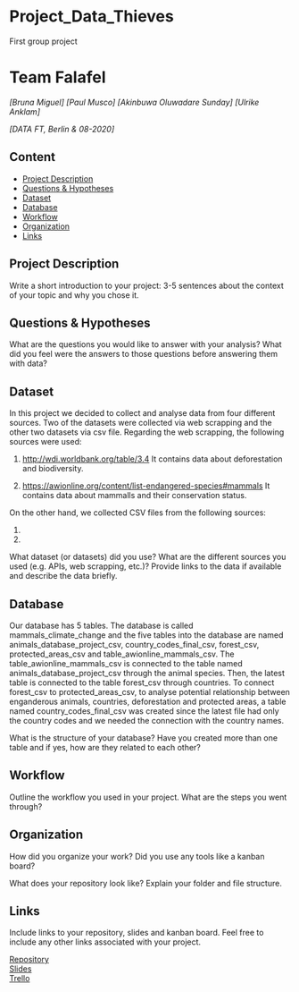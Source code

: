 # Project_Data_Thieves
First group project 

# Team Falafel
*[Bruna Miguel]*
*[Paul Musco]*
*[Akinbuwa Oluwadare Sunday]*
*[Ulrike Anklam]*

*[DATA FT, Berlin & 08-2020]*

## Content
- [Project Description](#project-description)
- [Questions & Hypotheses](#questions-hypotheses)
- [Dataset](#dataset)
- [Database](#database)
- [Workflow](#workflow)
- [Organization](#organization)
- [Links](#links)

## Project Description
Write a short introduction to your project: 3-5 sentences about the context of your topic and why you chose it.

## Questions & Hypotheses
What are the questions you would like to answer with your analysis? What did you feel were the answers to those questions before answering them with data?

## Dataset
In this project we decided to collect and analyse data from four different sources. Two of the datasets were collected via web scrapping and the other two datasets via csv file. 
Regarding the web scrapping, the following sources were used:

1) http://wdi.worldbank.org/table/3.4
It contains data about deforestation and biodiversity.

2) https://awionline.org/content/list-endangered-species#mammals
It contains data about mammalls and their conservation status.

On the other hand, we collected CSV files from the following sources:

1)

2)

What dataset (or datasets) did you use? What are the different sources you used (e.g. APIs, web scrapping, etc.)? Provide links to the data if available and describe the data briefly.

## Database

Our database has 5 tables. The database is called mammals_climate_change and the five tables into the database are named animals_database_project_csv, country_codes_final_csv, forest_csv, protected_areas_csv and table_awionline_mammals_csv.
The table_awionline_mammals_csv is connected to the table named animals_database_project_csv through the animal species. Then, the latest table is connected to the table forest_csv through countries. To connect forest_csv to protected_areas_csv, to analyse potential relationship between enganderous animals, countries, deforestation and protected areas, a table named country_codes_final_csv was created since the latest file had only the country codes and we needed the connection with the country names.

What is the structure of your database? Have you created more than one table and if yes, how are they related to each other?

## Workflow
Outline the workflow you used in your project. What are the steps you went through?

## Organization
How did you organize your work? Did you use any tools like a kanban board?

What does your repository look like? Explain your folder and file structure.

## Links
Include links to your repository, slides and kanban board. Feel free to include any other links associated with your project.

[Repository](https://github.com/)  
[Slides](https://slides.com/)  
[Trello](https://trello.com/en)  
